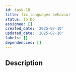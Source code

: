 ```yaml
---
id: task-18
title: fix languages behavior
status: To Do
assignee: []
created_date: '2025-07-10'
updated_date: '2025-07-10'
labels: []
dependencies: []
---
```


## Description
